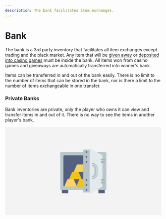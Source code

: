 ```yaml
---
description: The bank facilitates item exchanges.
---
```


# Bank

The bank is a 3rd party inventory that facilitates all item exchanges except trading and the black market. Any item that will be [given away](../giveaways.md) or [deposited into casino games](../casino/) must be inside the bank. All items won from casino games and giveaways are automatically transferred into winner's bank.

Items can be transferred in and out of the bank easily. There is no limit to the number of items that can be stored in the bank, nor is there a limit to the number of items exchangeable in one transfer.

### Private Banks

Bank inventories are private, only the player who owns it can view and transfer items in and out of it. There is no way to see the items in another player's bank.

![](../../.gitbook/assets/bank.png)

